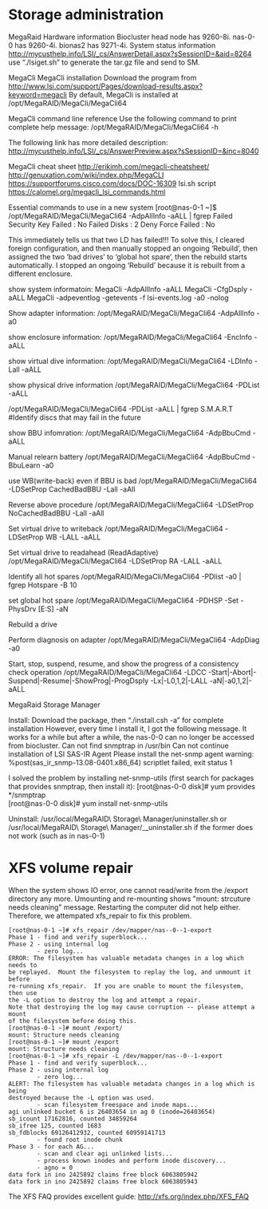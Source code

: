 # Storage administration

MegaRaid Hardware information
Biocluster head node has 9260-8i. nas-0-0 has 9260-4i. bionas2 has 9271-4i.
System status information
http://mycusthelp.info/LSI/_cs/AnswerDetail.aspx?sSessionID=&aid=8264
use “./lsiget.sh” to generate the tar.gz file and send to SM.

MegaCli
MegaCli installation
Download the program from http://www.lsi.com/support/Pages/download-results.aspx?keyword=megacli
By default, MegaCli is installed at /opt/MegaRAID/MegaCli/MegaCli64

MegaCli command line reference
Use the following command to print complete help message:
/opt/MegaRAID/MegaCli/MegaCli64 -h

The following link has more detailed description:
http://mycusthelp.info/LSI/_cs/AnswerPreview.aspx?sSessionID=&inc=8040

MegaCli cheat sheet
http://erikimh.com/megacli-cheatsheet/
http://genuxation.com/wiki/index.php/MegaCLI
https://supportforums.cisco.com/docs/DOC-16309
lsi.sh script https://calomel.org/megacli_lsi_commands.html 

Essential commands to use in a new system
[root@nas-0-1 ~]$ /opt/MegaRAID/MegaCli/MegaCli64  -AdpAllInfo -aALL | fgrep Failed
Security Key Failed              : No
  Failed Disks    : 2 
Deny Force Failed                       : No

This immediately tells us that two LD has failed!!!
To solve this, I cleared foreign configuration, and then manually stopped an ongoing ‘Rebuild’, then assigned the two ‘bad drives’ to ‘global hot spare’, then the rebuild starts automatically. I stopped an ongoing ‘Rebuild’ because it is rebuilt from a different enclosure.




show system informatoin:
MegaCli -AdpAllInfo -aALL
MegaCli -CfgDsply -aALL
MegaCli -adpeventlog -getevents -f lsi-events.log -a0 -nolog


Show adapter information:
/opt/MegaRAID/MegaCli/MegaCli64 -AdpAllInfo -a0

show enclosure information:
/opt/MegaRAID/MegaCli/MegaCli64 -EncInfo -aALL

show virtual dive information:
/opt/MegaRAID/MegaCli/MegaCli64 -LDInfo -Lall -aALL

show physical drive information
/opt/MegaRAID/MegaCli/MegaCli64 -PDList -aALL

/opt/MegaRAID/MegaCli/MegaCli64 -PDList -aALL | fgrep S.M.A.R.T
#Identify discs that may fail in the future

show BBU infomration:
/opt/MegaRAID/MegaCli/MegaCli64 -AdpBbuCmd -aALL

Manual relearn battery
/opt/MegaRAID/MegaCli/MegaCli64 -AdpBbuCmd -BbuLearn -a0 

use WB(write-back) even if BBU is bad
/opt/MegaRAID/MegaCli/MegaCli64 -LDSetProp CachedBadBBU -Lall -aAll

Reverse above procedure
/opt/MegaRAID/MegaCli/MegaCli64 -LDSetProp NoCachedBadBBU -Lall -aAll

Set virtual drive to writeback
/opt/MegaRAID/MegaCli/MegaCli64 -LDSetProp WB -LALL -aALL

Set virtual drive to readahead (ReadAdaptive)
/opt/MegaRAID/MegaCli/MegaCli64 -LDSetProp RA -LALL -aALL

Identify all hot spares
/opt/MegaRAID/MegaCli/MegaCli64 -PDlist -a0 | fgrep Hotspare -B 10

set global hot spare
/opt/MegaRAID/MegaCli/MegaCli64 -PDHSP -Set -PhysDrv [E:S] -aN


Rebuild a drive

Perform diagnosis on adapter
/opt/MegaRAID/MegaCli/MegaCli64 -AdpDiag -a0

Start, stop, suspend, resume, and show the progress of a consistency check operation
/opt/MegaRAID/MegaCli/MegaCli64 -LDCC -Start|-Abort|-Suspend|-Resume|-ShowProg|-ProgDsply -Lx|-L0,1,2|-LALL -aN|-a0,1,2|-aALL

MegaRaid Storage Manager

Install: 
Download the package, then “./install.csh -a” for complete installation
However, every time I install it, I got the following message. It works for a while but after a while, the nas-0-0 can no longer be accessed from biocluster.
Can not find snmptrap in /usr/bin
Can not continue installation of LSI SAS-IR Agent
Please install the net-snmp agent
warning: %post(sas_ir_snmp-13.08-0401.x86_64) scriptlet failed, exit status 1


I solved the problem by installing net-snmp-utils (first search for packages that provides snmptrap, then install it):
[root@nas-0-0 disk]# yum provides */snmptrap  
[root@nas-0-0 disk]# yum install net-snmp-utils

Uninstall: 
/usr/local/MegaRAID\ Storage\ Manager/uninstaller.sh
or
/usr/local/MegaRAID\ Storage\ Manager/__uninstaller.sh if the former does not work (such as in nas-0-1)



# XFS volume repair

When the system shows IO error, one cannot read/write from the /export directory any more. Umounting and re-mounting shows "mount: strcuture needs cleaning" message. Restarting the computer did not help either. Therefore, we attempated xfs_repair to fix this problem.

```
[root@nas-0-1 ~]# xfs_repair /dev/mapper/nas--0--1-export
Phase 1 - find and verify superblock...
Phase 2 - using internal log
        - zero log...
ERROR: The filesystem has valuable metadata changes in a log which needs to
be replayed.  Mount the filesystem to replay the log, and unmount it before
re-running xfs_repair.  If you are unable to mount the filesystem, then use
the -L option to destroy the log and attempt a repair.
Note that destroying the log may cause corruption -- please attempt a mount
of the filesystem before doing this.
[root@nas-0-1 ~]# mount /export/
mount: Structure needs cleaning
[root@nas-0-1 ~]# mount /export 
mount: Structure needs cleaning
[root@nas-0-1 ~]# xfs_repair -L /dev/mapper/nas--0--1-export
Phase 1 - find and verify superblock...
Phase 2 - using internal log
        - zero log...
ALERT: The filesystem has valuable metadata changes in a log which is being
destroyed because the -L option was used.
        - scan filesystem freespace and inode maps...
agi unlinked bucket 6 is 26403654 in ag 0 (inode=26403654)
sb_icount 17162816, counted 34859264
sb_ifree 125, counted 1683
sb_fdblocks 69126412932, counted 60959141713
        - found root inode chunk
Phase 3 - for each AG...
        - scan and clear agi unlinked lists...
        - process known inodes and perform inode discovery...
        - agno = 0
data fork in ino 2425892 claims free block 6063805942
data fork in ino 2425892 claims free block 6063805943
```

The XFS FAQ provides excellent guide: http://xfs.org/index.php/XFS_FAQ
